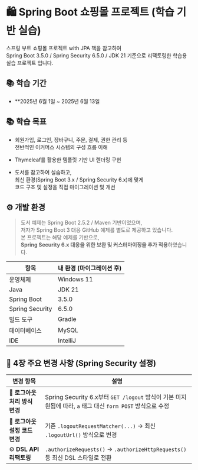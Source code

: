 # 🛍️ Spring Boot 쇼핑몰 프로젝트 (학습 기반 실습)

스프링 부트 쇼핑몰 프로젝트 with JPA 책을 참고하여  
Spring Boot 3.5.0 / Spring Security 6.5.0 / JDK 21 기준으로 리팩토링한 학습용 실습 프로젝트 입니다.

## 📚 학습 기간
- **2025년 6월 1일 ~ 2025년 6월 13일

## 📚 학습 목표

- 회원가입, 로그인, 장바구니, 주문, 결제, 권한 관리 등  
  전반적인 이커머스 시스템의 구성 흐름 이해

- Thymeleaf를 활용한 템플릿 기반 UI 렌더링 구현

- 도서를 참고하여 실습하고,  
  최신 환경(Spring Boot 3.x / Spring Security 6.x)에 맞게  
  코드 구조 및 설정을 직접 마이그레이션 및 개선

## ⚙️ 개발 환경

> 도서 예제는 Spring Boot 2.5.2 / Maven 기반이었으며,  
> 저자가 Spring Boot 3 대응 GitHub 예제를 별도로 제공하고 있습니다.  
> 본 프로젝트는 해당 예제를 기반으로,  
> **Spring Security 6.x 대응을 위한 보완 및 커스터마이징을 추가 적용**하였습니다.

| 항목             | 내 환경 (마이그레이션 후) |
|------------------|----------------------------|
| 운영체제          | Windows 11                 |
| Java             | JDK 21                     |
| Spring Boot      | 3.5.0                      |
| Spring Security  | 6.5.0                      |
| 빌드 도구         | Gradle                     |
| 데이터베이스      | MySQL                      |
| IDE              | IntelliJ                   |

## 🔧 4장 주요 변경 사항 (Spring Security 설정)

| 변경 항목 | 설명 |
|-----------|------|
| 🔐 **로그아웃 처리 방식 변경** | Spring Security 6.x부터 `GET /logout` 방식이 기본 미지원됨에 따라, `a` 태그 대신 `form POST` 방식으로 수정 |
| 🔐 **로그아웃 설정 코드 변경** | 기존 `.logoutRequestMatcher(...)` → 최신 `.logoutUrl()` 방식으로 변경 |
| ⚙️ **DSL API 리팩토링** | `.authorizeRequests()` → `.authorizeHttpRequests()` 등 최신 DSL 스타일로 전환 |

